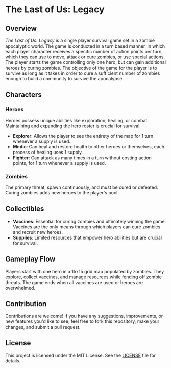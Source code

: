# The Last of Us: Legacy

## Overview

*The Last of Us: Legacy* is a single player survival game set in a zombie apocalyptic world. The game is conducted in a turn based manner, in which each player character receives a specific number of action points per turn, which they can use to move, attack or cure zombies, or use special actions.
The player starts the game controlling only one hero, but can gain additional heroes by curing zombies. The objective of the game for the player is to survive as long as it takes in order to cure a sufficient number of zombies enough to build a community to survive the apocalypse.

## Characters

### Heroes

Heroes possess unique abilities like exploration, healing, or combat. Maintaining and expanding the hero roster is crucial for survival.

- **Explorer**: Allows the player to see the entirety of the map for 1 turn whenever a supply is used.
- **Medic**: Can heal and restore health to other heroes or themselves, each process of healing uses 1 supply.
- **Fighter**: Can attack as many times in a turn without costing action points, for 1 turn whenever a supply is used.

### Zombies

The primary threat, spawn continuously, and must be cured or defeated. Curing zombies adds new heroes to the player's pool.

## Collectibles

- **Vaccines**: Essential for curing zombies and ultimately winning the game. Vaccines are the only means through which players can cure zombies and recruit new heroes.
- **Supplies**: Limited resources that empower hero abilities but are crucial for survival.

## Gameplay Flow

Players start with one hero in a 15x15 grid map populated by zombies. They explore, collect vaccines, and manage resources while fending off zombie threats. The game ends when all vaccines are used or heroes are overwhelmed.

## Contribution

Contributions are welcome! If you have any suggestions, improvements, or new features you'd like to see, feel free to fork this repository, make your changes, and submit a pull request.

## License

This project is licensed under the MIT License. See the [LICENSE](LICENSE) file for details.
